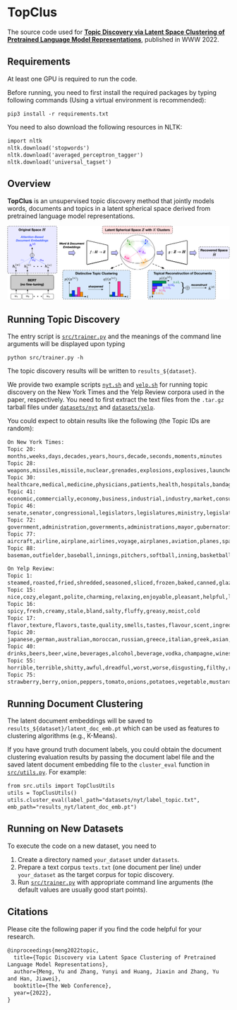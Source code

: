 # TopClus

The source code used for [**Topic Discovery via Latent Space Clustering of Pretrained Language Model Representations**](https://arxiv.org/abs/2202.04582), published in WWW 2022.

## Requirements

At least one GPU is required to run the code.

Before running, you need to first install the required packages by typing following commands (Using a virtual environment is recommended):

```
pip3 install -r requirements.txt
```

You need to also download the following resources in NLTK:
```
import nltk
nltk.download('stopwords')
nltk.download('averaged_perceptron_tagger')
nltk.download('universal_tagset')
```

## Overview

**TopClus** is an unsupervised topic discovery method that jointly models words, documents and topics in a latent spherical space derived from pretrained language model representations.

<img src="./TopClus.png" width="1000px"></img>

## Running Topic Discovery

The entry script is [`src/trainer.py`](src/trainer.py) and the meanings of the command line arguments will be displayed upon typing
```
python src/trainer.py -h
```
The topic discovery results will be written to `results_${dataset}`.

We provide two example scripts [`nyt.sh`](nyt.sh) and [`yelp.sh`](yelp.sh) for running topic discovery on the New York Times and the Yelp Review corpora used in the paper, respectively. You need to first extract the text files from the `.tar.gz` tarball files under [`datasets/nyt`](datasets/nyt) and [`datasets/yelp`](datasets/yelp).

You could expect to obtain results like the following (the Topic IDs are random):
```
On New York Times:
Topic 20: months,weeks,days,decades,years,hours,decade,seconds,moments,minutes
Topic 28: weapons,missiles,missile,nuclear,grenades,explosions,explosives,launcher,bombs,bombing
Topic 30: healthcare,medical,medicine,physicians,patients,health,hospitals,bandages,medication,physician
Topic 41: economic,commercially,economy,business,industrial,industry,market,consumer,trade,commerce
Topic 46: senate,senator,congressional,legislators,legislatures,ministry,legislature,minister,ministerial,parliament
Topic 72: government,administration,governments,administrations,mayor,gubernatorial,mayoral,mayors,public,governor
Topic 77: aircraft,airline,airplane,airlines,voyage,airplanes,aviation,planes,spacecraft,flights
Topic 88: baseman,outfielder,baseball,innings,pitchers,softball,inning,basketball,shortstop,pitcher
```
```
On Yelp Review:
Topic 1: steamed,roasted,fried,shredded,seasoned,sliced,frozen,baked,canned,glazed
Topic 15: nice,cozy,elegant,polite,charming,relaxing,enjoyable,pleasant,helpful,luxurious
Topic 16: spicy,fresh,creamy,stale,bland,salty,fluffy,greasy,moist,cold
Topic 17: flavor,texture,flavors,taste,quality,smells,tastes,flavour,scent,ingredients
Topic 20: japanese,german,australian,moroccan,russian,greece,italian,greek,asian,
Topic 40: drinks,beers,beer,wine,beverages,alcohol,beverage,vodka,champagne,wines
Topic 55: horrible,terrible,shitty,awful,dreadful,worst,worse,disgusting,filthy,rotten
Topic 75: strawberry,berry,onion,peppers,tomato,onions,potatoes,vegetable,mustard,garlic
```

## Running Document Clustering

The latent document embeddings will be saved to `results_${dataset}/latent_doc_emb.pt` which can be used as features to clustering algorithms (e.g., K-Means).

If you have ground truth document labels, you could obtain the document clustering evaluation results by passing the document label file and the saved latent document embedding file to the `cluster_eval` function in [`src/utils.py`](src/utils.py). For example:
```
from src.utils import TopClusUtils
utils = TopClusUtils()
utils.cluster_eval(label_path="datasets/nyt/label_topic.txt", emb_path="results_nyt/latent_doc_emb.pt")
```

## Running on New Datasets
To execute the code on a new dataset, you need to 

1. Create a directory named ```your_dataset``` under ```datasets```.
2. Prepare a text corpus ```texts.txt``` (one document per line) under ```your_dataset``` as the target corpus for topic discovery.
3. Run [`src/trainer.py`](src/trainer.py) with appropriate command line arguments (the default values are usually good start points).

## Citations

Please cite the following paper if you find the code helpful for your research.
```
@inproceedings{meng2022topic,
  title={Topic Discovery via Latent Space Clustering of Pretrained Language Model Representations},
  author={Meng, Yu and Zhang, Yunyi and Huang, Jiaxin and Zhang, Yu and Han, Jiawei},
  booktitle={The Web Conference},
  year={2022},
}
```
